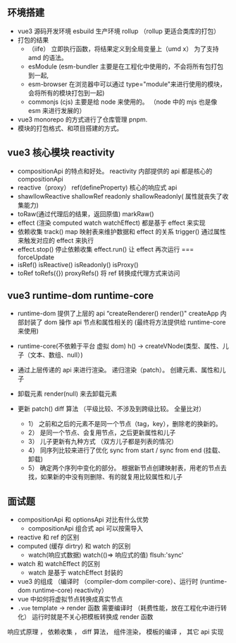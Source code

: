 ## 环境搭建

- vue3 源码开发环境 esbuild 生产环境 rollup （rollup 更适合类库的打包）
- 打包的结果
  - （iife） 立即执行函数，将结果定义到全局变量上（umd x） 为了支持 amd 的语法。
  - esModule (esm-bundler 主要是在工程化中使用的，不会将所有包打包到一起,
  - esm-browser 在浏览器中可以通过 type="module"来进行使用的模块， 会将所有的模块打包到一起)
  - commonjs (cjs) 主要是给 node 来使用的。 （node 中的 mjs 也是像 esm 来进行发展的）
- vue3 monorepo 的方式进行了仓库管理 pnpm.
- 模块的打包格式、和项目搭建的方式。

## vue3 核心模块 reactivity

- compositionApi 的特点和好处。 reactivity 内部提供的 api 都是核心的 compositionApi
- reactive（proxy） ref(defineProperty) 核心的响应式 api
- shawllowReactive shallowRef readonly shallowReadonly( 属性就丧失了收集能力)
- toRaw(通过代理后的结果，返回原值) markRaw()
- effect (渲染 computed watch watchEffect) 都是基于 effect 来实现
- 依赖收集 track() map 映射表来维护数据和 effect 的关系 trigger() 通过属性来触发对应的 effect 来执行
- effect.stop() 停止依赖收集 effect.run() 让 effect 再次运行 === forceUpdate
- isRef() isReactive() isReadonly() isProxy()
- toRef toRefs({}) proxyRefs() 将 ref 转换成代理方式来访问

## vue3 runtime-dom runtime-core

- runtime-dom 提供了上层的 api “createRenderer() render()" createApp
  内部封装了 dom 操作 api 节点和属性相关的 (最终将方法提供给 runtime-core 来使用)

- runtime-core(不依赖于平台 虚拟 dom) h() -> createVNode(类型、属性、儿子（文本、数组、null）)
- 通过上层传递的 api 来进行渲染。 递归渲染（patch）。 创建元素、属性和儿子
- 卸载元素 render(null) 来去卸载元素
- 更新 patch() diff 算法 （平级比较、不涉及到跨级比较。 全量比对）

  - 1） 之前和之后的元素不是同一个节点（tag，key），删除老的换新的。
  - 2） 是同一个节点、会复用节点，之后更新属性和儿子
  - 3） 儿子更新有九种方式 （双方儿子都是列表的情况）
  - 4） 同序列比较来进行了优化 sync from start / sync from end (挂载、卸载)
  - 5） 确定两个序列中变化的部分。 根据新节点创建映射表，用老的节点去找，如果新的中没有则删除、有的就复用比较属性和儿子

## 面试题

- compositionApi 和 optionsApi 对比有什么优势
  - compositionApi 组合式 api 可以按需导入
- reactive 和 ref 的区别
- computed (缓存 dirtry) 和 watch 的区别
  - watch(响应式数据) watch(()=> 响应式的值) flsuh:'sync'
- watch 和 watchEffect 的区别
  - watch 是基于 watchEffect 封装的
- vue3 的组成 （编译时 （compiler-dom compiler-core）、运行时 (runtime-dom runtime-core) reactivity）
- vue 中如何将虚拟节点转换成真实节点
- `.vue` template -> render 函数 需要编译时 （耗费性能，放在工程化中进行转化） 运行时就是不关心把模板转换成 render 函数

响应式原理 ， 依赖收集 ， diff 算法， 组件渲染， 模板的编译 ， 其它 api 实现
